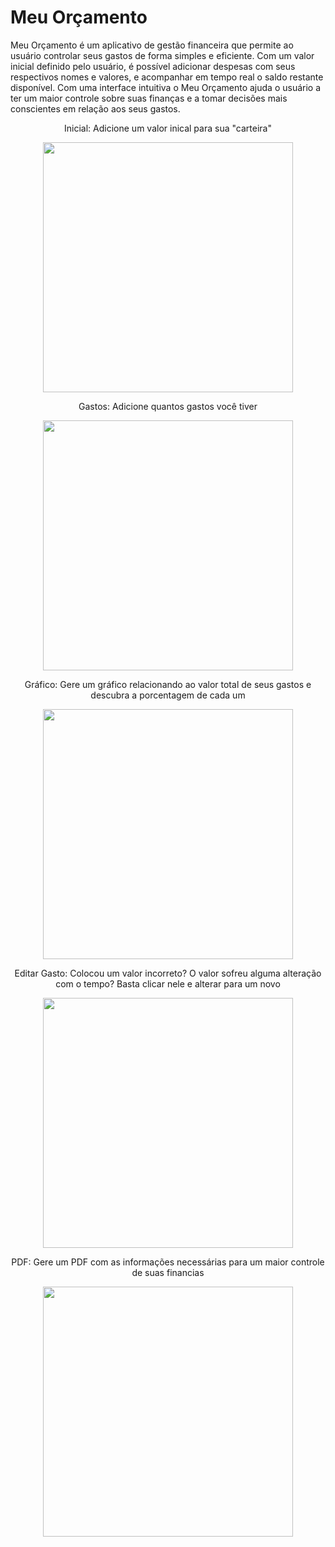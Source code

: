 # Meu Orçamento

Meu Orçamento é um aplicativo de gestão financeira que permite ao usuário controlar seus gastos de forma simples e eficiente. Com um valor inicial definido pelo usuário, é possível adicionar despesas com seus respectivos nomes e valores, e acompanhar em tempo real o saldo restante disponível. Com uma interface intuitiva o Meu Orçamento ajuda o usuário a ter um maior controle sobre suas finanças e a tomar decisões mais conscientes em relação aos seus gastos.


<div align="center">
  <p>Inicial: Adicione um valor inical para sua "carteira"</p>
  <img src="https://github.com/pedrohocc/meu_orcamento_app/assets/93086323/3ee895f8-d8f7-49f3-b0a2-24e31ac6b757" width="400px" />
</div>

<div align="center">
  <p>Gastos: Adicione quantos gastos você tiver</p>
  <img src="https://github.com/pedrohocc/meu_orcamento_app/assets/93086323/5dbd1176-1c61-4816-b32e-919741cb8793" width="400px" />
</div>

<div align="center">
  <p>Gráfico: Gere um gráfico relacionando ao valor total de seus gastos e descubra a porcentagem de cada um</p>
  <img src="https://github.com/pedrohocc/meu_orcamento_app/assets/93086323/ecf20d9c-5faa-4832-b2fe-4ddb9768ae7b" width="400px" />
</div>

<div align="center">
  <p>Editar Gasto: Colocou um valor incorreto? O valor sofreu alguma alteração com o tempo? Basta clicar nele e alterar para um novo</p>
<img src="https://github.com/pedrohocc/meu_orcamento_app/assets/93086323/4bc28273-32ae-43af-b178-5d1472a7371e" width="400px" />
</div>

<div align="center">
  <p>PDF: Gere um PDF com as informações necessárias para um maior controle de suas financias</p>
<img src="https://github.com/pedrohocc/meu_orcamento_app/assets/93086323/89b60b14-82cc-4bf5-b7db-711a3c12d325" width="400px" />
</div>


